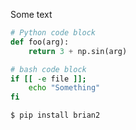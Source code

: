 <!--
.. title: Test page
.. slug: test-page
.. date: 2020-01-31 14:31:01 UTC
.. tags: 
.. category: 
.. link: 
.. description: 
.. type: text
-->
Some text


```Python
# Python code block
def foo(arg):
    return 3 + np.sin(arg)
```

```bash
# bash code block
if [[ -e file ]];
    echo "Something"
fi
```

```console
$ pip install brian2
```

